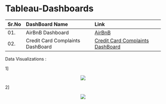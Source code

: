 # Tableau-Dashboards


| **Sr.No** | **DashBoard Name** | **Link** |
| -------------------- | :--------------------- |:---------------------------|
| 01. | AirBnB Dashboard | [AirBnB](https://public.tableau.com/app/profile/shubham3310/viz/AirBnBDashboard_16711046154050/AirBnBDashBoard) |
| 02. | Credit Card Complaints DashBoard |[Credit Card Complaints DashBoard](https://public.tableau.com/app/profile/shubham3310/viz/CreditCardComplaintsDashboard/Dashboard1) |


Data Visualizations :

1]
<p align="center"><img src='https://i.postimg.cc/bvC35V5F/AirBnB.png'><p align="center">

2]  
<p align="center"><img src='https://i.postimg.cc/tC3Db4f6/CC.png'><p align="center">  
